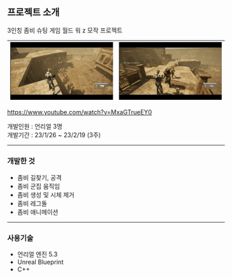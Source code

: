 ## 프로젝트 소개

3인칭 좀비 슈팅 게임 월드 워 z 모작 프로젝트

![image.jpg1](https://github.com/lsh210726/DBSSPJ2_WWZ/blob/main/readIMG/zombieClimb.png) |![image.jpg2](https://github.com/lsh210726/DBSSPJ2_WWZ/blob/main/readIMG/zomAttack.png)
--- | --- | 

https://www.youtube.com/watch?v=MxaGTrueEY0

개발인원 : 언리얼 3명  
개발기간 : 23/1/26 ~ 23/2/19 (3주)  


---
### 개발한 것 

- 좀비 길찾기, 공격
- 좀비 군집 움직임
- 좀비 생성 및 시체 제거
- 좀비 레그돌
- 좀비 애니메이션
  
---
### 사용기술
- 언리얼 엔진 5.3
- Unreal Blueprint
- C++

